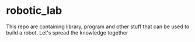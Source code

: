 # robotic_lab
This repo are containing library, program and other stuff that can be used to build a robot. Let's spread the knowledge together
